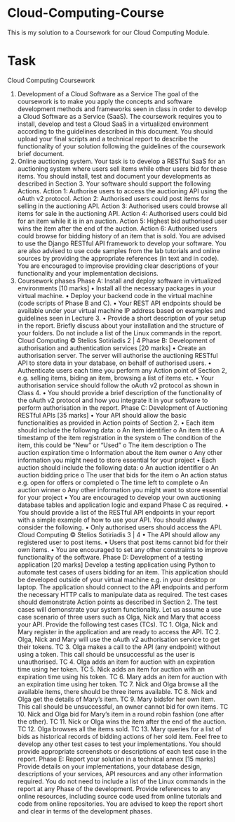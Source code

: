 # Cloud-Computing-Course
This is my solution to a Coursework for our Cloud Computing Module.

# Task
Cloud Computing Coursework
1. Development of a Cloud Software as a Service
The goal of the coursework is to make you apply the concepts and software development methods and
frameworks seen in class in order to develop a Cloud Software as a Service (SaaS). The coursework requires
you to install, develop and test a Cloud SaaS in a virtualized environment according to the guidelines
described in this document. You should upload your final scripts and a technical report to describe the
functionality of your solution following the guidelines of the coursework brief document.
2. Online auctioning system.
Your task is to develop a RESTful SaaS for an auctioning system where users sell items while other users bid
for these items. You should install, test and document your developments as described in Section 3. Your
software should support the following Actions.
Action 1: Authorise users to access the auctioning API using the oAuth v2 protocol.
Action 2: Authorised users could post items for selling in the auctioning API.
Action 3: Authorised users could browse all items for sale in the auctioning API.
Action 4: Authorised users could bid for an item while it is in an auction.
Action 5: Highest bid authorised user wins the item after the end of the auction.
Action 6: Authorised users could browse for bidding history of an item that is sold.
You are advised to use the Django RESTful API framework to develop your software. You are also advised to
use code samples from the lab tutorials and online sources by providing the appropriate references (in text
and in code). You are encouraged to improvise providing clear descriptions of your functionality and your
implementation decisions.
3. Coursework phases
Phase A: Install and deploy software in virtualized environments [10 marks]
• Install all the necessary packages in your virtual machine.
• Deploy your backend code in the virtual machine (code scripts of Phase B and C).
• Your REST API endpoints should be available under your virtual machine IP address based on
examples and guidelines seen in Lecture 3.
• Provide a short description of your setup in the report. Briefly discuss about your installation and the
structure of your folders. Do not include a list of the Linux commands in the report.
Cloud Computing © Stelios Sotiriadis
2 | 4
Phase B: Development of authorisation and authentication services [20 marks]
• Create an authorisation server. The server will authorise the auctioning RESTful API to store data in
your database, on behalf of authorised users.
• Authenticate users each time you perform any Action point of Section 2, e.g. selling items, biding an
item, browsing a list of items etc.
• Your authorisation service should follow the oAuth v2 protocol as shown in Class 4.
• You should provide a brief description of the functionality of the oAuth v2 protocol and how you
integrate it in your software to perform authorisation in the report.
Phase C: Development of Auctioning RESTful APIs [35 marks]
• Your API should allow the basic functionalities as provided in Action points of Section 2.
• Each item should include the following data:
o An item identifier
o An item title
o A timestamp of the item registration in the system
o The condition of the item, this could be “New” or “Used”
o The item description
o The auction expiration time
o Information about the item owner
o Any other information you might need to store essential for your project
• Each auction should include the following data:
o An auction identifier
o An auction bidding price
o The user that bids for the item
o An action status e.g. open for offers or completed
o The time left to complete
o An auction winner
o Any other information you might want to store essential for your project
• You are encouraged to develop your own auctioning database tables and application logic and
expand Phase C as required.
• You should provide a list of the RESTful API endpoints in your report with a simple example of how
to use your API.
You should always consider the following.
• Only authorised users should access the API.
Cloud Computing © Stelios Sotiriadis
3 | 4
• The API should allow any registered user to post items.
• Users that post items cannot bid for their own items.
• You are encouraged to set any other constraints to improve functionality of the software.
Phase D: Development of a testing application [20 marks]
Develop a testing application using Python to automate test cases of users bidding for an item. This
application should be developed outside of your virtual machine e.g. in your desktop or laptop. The
application should connect to the API endpoints and perform the necessary HTTP calls to manipulate data as
required. The test cases should demonstrate Action points as described in Section 2. The test cases will
demonstrate your system functionality.
Let us assume a use case scenario of three users such as Olga, Nick and Mary that access your API. Provide
the following test cases (TCs).
TC 1. Olga, Nick and Mary register in the application and are ready to access the API.
TC 2. Olga, Nick and Mary will use the oAuth v2 authorisation service to get their tokens.
TC 3. Olga makes a call to the API (any endpoint) without using a token. This call should be
unsuccessful as the user is unauthorised.
TC 4. Olga adds an item for auction with an expiration time using her token.
TC 5. Nick adds an item for auction with an expiration time using his token.
TC 6. Mary adds an item for auction with an expiration time using her token.
TC 7. Nick and Olga browse all the available items, there should be three items available.
TC 8. Nick and Olga get the details of Mary’s item.
TC 9. Mary bidsfor her own item. This call should be unsuccessful, an owner cannot bid for own items.
TC 10. Nick and Olga bid for Mary’s item in a round robin fashion (one after the other).
TC 11. Nick or Olga wins the item after the end of the auction.
TC 12. Olga browses all the items sold.
TC 13. Mary queries for a list of bids as historical records of bidding actions of her sold item.
Feel free to develop any other test cases to test your implementations. You should provide appropriate
screenshots or descriptions of each test case in the report.
Phase E: Report your solution in a technical annex [15 marks]
Provide details on your implementations, your database design, descriptions of your services, API resources
and any other information required. You do not need to include a list of the Linux commands in the report
at any Phase of the development. Provide references to any online resources, including source code used
from online tutorials and code from online repositories. You are advised to keep the report short and clear
in terms of the development phases.
